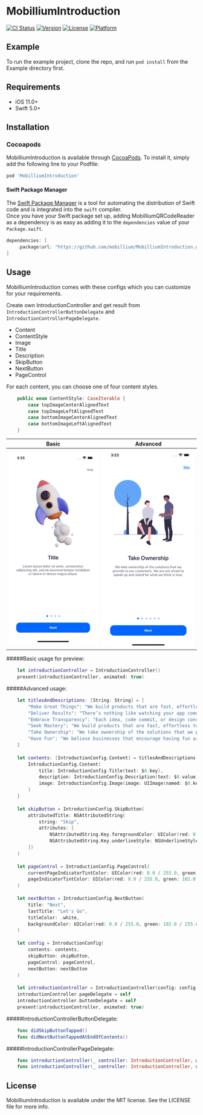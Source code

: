 # MobilliumIntroduction

[![CI Status](https://img.shields.io/travis/mobillium/MobilliumIntroduction.svg?style=flat)](https://travis-ci.org/mobillium/MobilliumIntroduction)
[![Version](https://img.shields.io/cocoapods/v/MobilliumIntroduction.svg?style=flat)](https://cocoapods.org/pods/MobilliumIntroduction)
[![License](https://img.shields.io/cocoapods/l/MobilliumIntroduction.svg?style=flat)](https://cocoapods.org/pods/MobilliumIntroduction)
[![Platform](https://img.shields.io/cocoapods/p/MobilliumIntroduction.svg?style=flat)](https://cocoapods.org/pods/MobilliumIntroduction)

## Example

To run the example project, clone the repo, and run `pod install` from the Example directory first.

## Requirements

- iOS 11.0+
- Swift 5.0+

## Installation

### Cocoapods

MobilliumIntroduction is available through [CocoaPods](https://cocoapods.org). To install
it, simply add the following line to your Podfile:

```ruby
pod 'MobilliumIntroduction'
```

#### Swift Package Manager

The [Swift Package Manager](https://swift.org/package-manager/) is a tool for automating the distribution of Swift code and is integrated into the `swift` compiler.    
Once you have your Swift package set up, adding MobilliumQRCodeReader as a dependency is as easy as adding it to the `dependencies` value of your `Package.swift`.

```swift
dependencies: [
    .package(url: "https://github.com/mobillium/MobilliumIntroduction.git", .upToNextMajor(from: "1.0.0"))
]
```

## Usage
MobilliumIntroduction comes with these configs which you can customize for your requirements.

Create own IntroductionController and get result from `IntroductionControllerButtonDelegate` and `IntroductionControllerPageDelegate`.

- Content
- ContentStyle
- Image
- Title
- Description
- SkipButton
- NextButton
- PageControl

For each content, you can choose one of four content styles.
```swift
    public enum ContentStyle: CaseIterable {
        case topImageCenterAlignedText
        case topImageLeftAlignedText
        case bottomImageCenterAlignedText
        case bottomImageLeftAlignedText
    }
```

| Basic | Advanced |
| --- | --- |
| ![Basic](Resources/basic.gif) | ![Advanced](Resources/advanced.gif) |

#####Basic usage for preview:
```swift
    let introductionController = IntroductionController()
    present(introductionController, animated: true)
```

#####Advanced usage:
```swift
    let titlesAndDescriptions: [String: String] = [
        "Make Great Things": "We build products that are fast, effortless to use and aesthetically pleased. We roll up our sleeves and create things worthy of our clients’ and users’ time.",
        "Deliver Results": "There’s nothing like watching your app come alive. Each week we deliver a build of your app with release notes on what’s new, updated, fixed, or in progress.",
        "Embrace Transparency": "Each idea, code commit, or design concept is put into a shared space. You don’t just get an email that shows what we did when we’re done.",
        "Seek Mastery": "We build products that are fast, effortless to use and aesthetically pleased. We roll up our sleeves and create things worthy of our clients’ and users’ time.",
        "Take Ownership": "We take ownership of the solutions that we provide to our customers. We are not afraid to speak up and stand for what we think is true.",
        "Have Fun": "We believe businesses that encourage having fun are the ones where the best people do their best work."
    ]

    let contents: [IntroductionConfig.Content] = titlesAndDescriptions.compactMap {
        IntroductionConfig.Content(
            title: IntroductionConfig.Title(text: $0.key),
            description: IntroductionConfig.Description(text: $0.value),
            image: IntroductionConfig.Image(image: UIImage(named: $0.key.replacingOccurrences(of: " ", with: ""))!)
        )
    }

    let skipButton = IntroductionConfig.SkipButton(
        attributedTitle: NSAttributedString(
            string: "Skip",
            attributes: [
                NSAttributedString.Key.foregroundColor: UIColor(red: 0.0 / 255.0, green: 102.0 / 255.0, blue: 255.0 / 255.0, alpha: 1.0),
                NSAttributedString.Key.underlineStyle: NSUnderlineStyle.single.rawValue
        ])
    )

    let pageControl = IntroductionConfig.PageControl(
        currentPageIndicatorTintColor: UIColor(red: 0.0 / 255.0, green: 102.0 / 255.0, blue: 255.0 / 255.0, alpha: 1.0),
        pageIndicatorTintColor: UIColor(red: 0.0 / 255.0, green: 102.0 / 255.0, blue: 255.0 / 255.0, alpha: 0.4)
    )

    let nextButton = IntroductionConfig.NextButton(
        title: "Next",
        lastTitle: "Let's Go",
        titleColor: .white,
        backgroundColor: UIColor(red: 0.0 / 255.0, green: 102.0 / 255.0, blue: 255.0 / 255.0, alpha: 1.0)
    )

    let config = IntroductionConfig(
        contents: contents,
        skipButton: skipButton,
        pageControl: pageControl,
        nextButton: nextButton
    )

    let introductionController = IntroductionController(config: config)
    introductionController.pageDelegate = self
    introductionController.buttonDelegate = self
    present(introductionController, animated: true)
```

#####IntroductionControllerButtonDelegate:
```swift
    func didSkipButtonTapped()
    func didNextButtonTappedAtEndOfContents()
```

#####IntroductionControllerPageDelegate:
```swift
    func introductionController(_ controller: IntroductionController, willDisplay index: Int)
    func introductionController(_ controller: IntroductionController, didEndDisplaying index: Int)
```

## License

MobilliumIntroduction is available under the MIT license. See the LICENSE file for more info.
